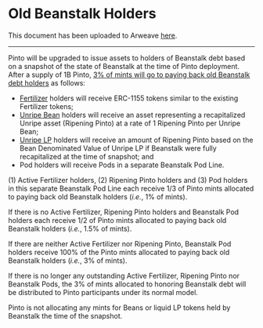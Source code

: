 # Old Beanstalk Holders

This document has been uploaded to Arweave [here](https://arweave.net/kOedTmPXJAyJOzjek8vgR_8a5EcS0PlhX0nodReuLwQ).

***

Pinto will be upgraded to issue assets to holders of Beanstalk debt based on a snapshot of the state of Beanstalk at the time of Pinto deployment. After a supply of 1B Pinto, [3% of mints will go to paying back old Beanstalk debt holders](../farm/sun.md#shipments) as follows:

* [Fertilizer](https://docs.bean.money/almanac/farm/barn#fertilizer) holders will receive ERC-1155 tokens similar to the existing Fertilizer tokens;
* [Unripe Bean](https://docs.bean.money/almanac/farm/barn#unripe-assets) holders will receive an asset representing a recapitalized Unripe asset (Ripening Pinto) at a rate of 1 Ripening Pinto per Unripe Bean;
* [Unripe LP](https://docs.bean.money/almanac/farm/barn#unripe-assets) holders will receive an amount of Ripening Pinto based on the Bean Denominated Value of Unripe LP if Beanstalk were fully recapitalized at the time of snapshot; and
* Pod holders will receive Pods in a separate Beanstalk Pod Line.

(1) Active Fertilizer holders, (2) Ripening Pinto holders and (3) Pod holders in this separate Beanstalk Pod Line each receive 1/3 of Pinto mints allocated to paying back old Beanstalk holders (_i.e._, 1% of mints).

If there is no Active Fertilizer, Ripening Pinto holders and Beanstalk Pod holders each receive 1/2 of Pinto mints allocated to paying back old Beanstalk holders (_i.e._, 1.5% of mints).

If there are neither Active Fertilizer nor Ripening Pinto, Beanstalk Pod holders receive 100% of the Pinto mints allocated to paying back old Beanstalk holders (_i.e._, 3% of mints).

If there is no longer any outstanding Active Fertilizer, Ripening Pinto nor Beanstalk Pods, the 3% of mints allocated to honoring Beanstalk debt will be distributed to Pinto participants under its normal model.

Pinto is not allocating any mints for Beans or liquid LP tokens held by Beanstalk the time of the snapshot.
